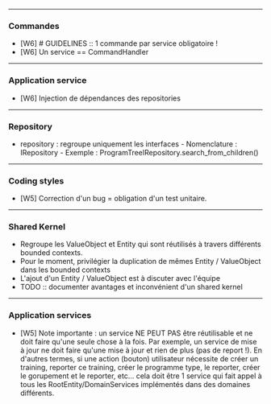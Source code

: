 

-------------------------------

### Commandes

- [W6] # GUIDELINES :: 1 commande par service obligatoire !
- [W6] Un service == CommandHandler


-------------------------------

### Application service

- [W6] Injection de dépendances des repositories

-------------------------------

### Repository

- repository : regroupe uniquement les interfaces
      - Nomenclature : IRepository
      - Exemple : ProgramTreeIRepository.search_from_children()

-------------------------------

### Coding styles

- [W5] Correction d'un bug = obligation d'un test unitaire.

-------------------------------

### Shared Kernel

- Regroupe les ValueObject et Entity qui sont réutilisés à travers différents bounded contexts.
- Pour le moment, privilégier la duplication de mêmes Entity / ValueObject dans les bounded contexts 
- L'ajout d'un Entity / ValueObject est à discuter avec l'équipe
- TODO :: documenter avantages et inconvénient d'un shared kernel
   

-------------------------------

### Application services

- [W5] Note importante : un service NE PEUT PAS être réutilisable et ne doit faire qu'une seule chose à la fois.
Par exemple, un service de mise à jour ne doit faire qu'une mise à jour et rien de plus (pas de report !).
En d'autres termes, si une action (bouton) utilisateur nécessite de créer un training, reporter ce training, créer le programme type, le reporter, créer le gorupement et le reporter, etc... cela doit être 1 service qui fait appel à tous les RootEntity/DomainServices implémentés dans des domaines différents.

